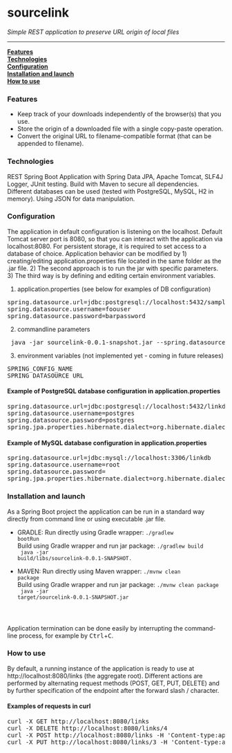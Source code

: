 # sourcelink
<p><i>Simple REST application to preserve URL origin of local files</i></p><hr>

**[Features](#features)**<br>
**[Technologies](#technologies)**<br>
**[Configuration](#configuration)**<br>
**[Installation and launch](#installation-and-launch)**<br>
**[How to use](#how-to-use)**<br>
### Features
* Keep track of your downloads independently of the browser(s) that you use.
* Store the origin of a downloaded file with a single copy-paste operation.
* Convert the original URL to filename-compatible format (that can be appended to filename).
### Technologies
REST Spring Boot Application with Spring Data JPA, Apache Tomcat, SLF4J Logger, JUnit testing. Build with Maven to secure all dependencies. 
Different databases can be used (tested with PostgreSQL, MySQL, H2 in memory).
Using JSON for data manipulation.
### Configuration
The application in default configuration is listening on the localhost. Default Tomcat server port is 8080, so that you can interact with the application via localhost:8080.
For persistent storage, it is required to set access to a database of choice.
Application behavior can be modified by 1) creating/editing application.properties file located in the same folder as the .jar file. 2) The second approach is to run the jar with specific parameters. 3) The third way is by defining and editing certain environment variables.
1. application.properties (see below for examples of DB configuration)
<pre>
spring.datasource.url=jdbc:postgresql://localhost:5432/sampleDBname
spring.datasource.username=foouser
spring.datasource.password=barpassword
</pre>
2. commandline parameters
<pre> java -jar sourcelink-0.0.1-snapshot.jar --spring.datasource.url=jdbc:h2:mem:testdb --server.address=127.0.0.1 --server.port=8085</pre>
3. environment variables (not implemented yet - coming in future releases)
<pre>
SPRING_CONFIG_NAME
SPRING_DATASOURCE_URL
</pre>
#### Example of PostgreSQL database configuration in application.properties
<pre>
spring.datasource.url=jdbc:postgresql://localhost:5432/linkdb
spring.datasource.username=postgres
spring.datasource.password=postgres
spring.jpa.properties.hibernate.dialect=org.hibernate.dialect.PostgreSQLDialect
</pre>
#### Example of MySQL database configuration in application.properties
<pre>
spring.datasource.url=jdbc:mysql://localhost:3306/linkdb
spring.datasource.username=root
spring.datasource.password=
spring.jpa.properties.hibernate.dialect=org.hibernate.dialect.MySQLDialect
</pre>
### Installation and launch
As a Spring Boot project the application can be run in a standard way directly from command line 
or using executable .jar file.
* GRADLE:
Run directly using Gradle wrapper:
<code>./gradlew bootRun</code><br>
Build using Gradle wrapper and run jar package:
<code>./gradlew build<br>
java -jar build/libs/sourcelink-0.0.1-SNAPSHOT.<br>
</code><br>
* MAVEN:
Run directly using Maven wrapper:
<code>./mvnw clean package</code><br>
Build using Gradle wrapper and run jar package:
<code>./mvnw clean package<br>
java -jar target/sourcelink-0.0.1-SNAPSHOT.jar<br>
</code>

Application termination can be done easily by interrupting the command-line process, for example by <kbd>Ctrl</kbd>+<kbd>C</kbd>.

### How to use
By default, a running instance of the application is ready to use at http://localhost:8080/links (the aggregate root).
Different actions are performed by alternating request methods (POST, GET, PUT, DELETE) and by further specification
of the endpoint after the forward slash / character.  

#### Examples of requests in curl
<pre>
curl -X GET http://localhost:8080/links
curl -X DELETE http://localhost:8080/links/4
curl -X POST http://localhost:8080/links -H 'Content-type:application/json' -d '{"url":"https://www.securesite.com","file":"hashphrases.txt"}' | json
curl -X PUT http://localhost:8080/links/3 -H 'Content-type:application/json' -d '{"url":"https://www.securesite.com","file":"UPDATEDhashphrases.txt"}' | json
</pre>

[//]: # (* GET http://localhost:8080/links <br>)

[//]: # (When GET method is used, this request should return an empty field at start &#40;as there are no links saved&#41;,)

[//]: # (or the full list of stored links &#40;database fields represented as Link objects in JSON format&#41;.)

[//]: # (* GET http://localhost:8080/links/3 <br> Returns a single link with the given index.)
